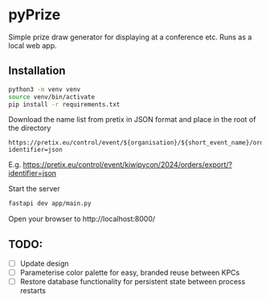 # pyPrize

Simple prize draw generator for displaying at a conference etc. Runs as a local web app.

## Installation

```bash
python3 -m venv venv
source venv/bin/activate
pip install -r requirements.txt
```

Download the name list from pretix in JSON format and place in the root of the directory

```
https://pretix.eu/control/event/${organisation}/${short_event_name}/orders/export/?identifier=json
```

E.g. https://pretix.eu/control/event/kiwipycon/2024/orders/export/?identifier=json

Start the server

```bash
fastapi dev app/main.py
```

Open your browser to http://localhost:8000/

## TODO:

 * [ ] Update design
 * [ ] Parameterise color palette for easy, branded reuse between KPCs
 * [ ] Restore database functionality for persistent state between process restarts
